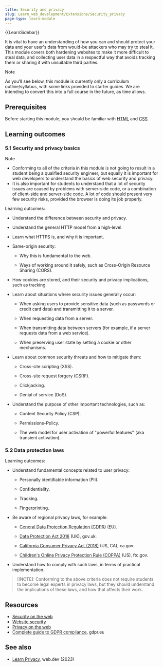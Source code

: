 ```yaml
---
title: Security and privacy
slug: Learn_web_development/Extensions/Security_privacy
page-type: learn-module
---
```


{{LearnSidebar}}

It is vital to have an understanding of how you can and should protect your data and your user's data from would-be attackers who may try to steal it. This module covers both hardening websites to make it more difficult to steal data, and collecting user data in a respectful way that avoids tracking them or sharing it with unsuitable third parties.

> [!NOTE]
> As you'll see below, this module is currently only a curriculum outline/syllabus, with some links provided to starter guides. We are intending to convert this into a full course in the future, as time allows.

## Prerequisites

Before starting this module, you should be familiar with [HTML](/en-US/docs/Learn_web_development/Core/Structuring_content) and [CSS](/en-US/docs/Learn_web_development/Core/Styling_basics).

## Learning outcomes

### 5.1 Security and privacy basics

> [!NOTE]
> - Conforming to all of the criteria in this module is not going to result in a student being a qualified security engineer, but equally it is important for web developers to understand the basics of web security and privacy.
> - It is also important for students to understand that a lot of security issues are caused by problems with server-side code, or a combination of client-side and server-side code. A lot of code should present very few security risks, provided the browser is doing its job properly.

Learning outcomes:

- Understand the difference between security and privacy.

- Understand the general HTTP model from a high-level.

- Learn what HTTPS is, and why it is important.

- Same-origin security:

  - Why this is fundamental to the web.

  - Ways of working around it safely, such as Cross-Origin Resource Sharing (CORS).

- How cookies are stored, and their security and privacy implications, such as tracking.

- Learn about situations where security issues generally occur:

  - When asking users to provide sensitive data (such as passwords or credit card data) and transmitting it to a server.

  - When requesting data from a server.

  - When transmitting data between servers (for example, if a server requests data from a web service).

  - When preserving user state by setting a cookie or other mechanisms.

- Learn about common security threats and how to mitigate them:

  - Cross-site scripting (XSS).

  - Cross-site request forgery (CSRF).

  - Clickjacking.

  - Denial of service (DoS).

- Understand the purpose of other important technologies, such as:

  - Content Security Policy (CSP).

  - Permissions-Policy.

  - The web model for user activation of "powerful features" (aka transient activation).

### 5.2 Data protection laws

Learning outcomes:

- Understand fundamental concepts related to user privacy:

  - Personally identifiable information (PII).

  - Confidentiality.

  - Tracking.

  - Fingerprinting.

- Be aware of regional privacy laws, for example:

  - [General Data Protection Regulation (GDPR)](https://eur-lex.europa.eu/legal-content/EN/TXT/HTML/?uri=CELEX:32016R0679&from=EN) (EU).

  - [Data Protection Act 2018](https://www.gov.uk/data-protection) (UK), gov.uk.

  - [California Consumer Privacy Act (2018)](https://www.oag.ca.gov/privacy/ccpa) (US, CA), ca.gov.

  - [Children's Online Privacy Protection Rule (COPPA)](https://www.ftc.gov/legal-library/browse/rules/childrens-online-privacy-protection-rule-coppa) (US), ftc.gov.

- Understand how to comply with such laws, in terms of practical implementation.

> [!NOTE]:
> Conforming to the above criteria does not require students to become legal experts in privacy laws, but they should understand the implications of these laws, and how that affects their work.

## Resources

- [Security on the web](https://developer.mozilla.org/docs/Web/Security)
- [Website security](https://developer.mozilla.org/docs/Learn/Server-side/First_steps/Website_security)
- [Privacy on the web](https://developer.mozilla.org/docs/Web/Privacy)
- [Complete guide to GDPR compliance](https://gdpr.eu/), gdpr.eu

## See also

- [Learn Privacy](https://web.dev/learn/privacy/), web.dev (2023)
